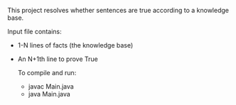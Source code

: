 This project resolves whether sentences are true according to a knowledge base. 

Input file contains:
- 1-N lines of facts (the knowledge base)
- An N+1th line to prove True

  To compile and run:

  - javac Main.java
  - java Main.java <filename> 
